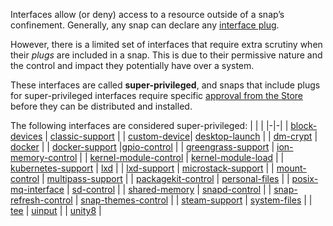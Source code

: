 Interfaces allow (or deny) access to a resource outside of a snap’s confinement. Generally, any snap can declare any [interface plug](/t/interface-management/6154#heading--slots-plugs).

However, there is a limited set of interfaces that require extra scrutiny when their _plugs_ are included in a snap. This is due to their permissive nature and the control and impact they potentially have over a system.

These interfaces are called **super-privileged**, and snaps that include plugs for super-privileged interfaces require specific [approval from the Store](https://forum.snapcraft.io/t/process-for-aliases-auto-connections-and-tracks/455) before they can be distributed and installed.

<!-- RAW DATA FOR AUTO TABLE FORMATTING
[block-devices](/t/the-block-devices-interface/9721)
[classic-support](/t/the-classic-support-interface/7777)
[desktop-launch](/t/the-desktop-launch-interface/25495)
[dm-crypt](/t/the-dm-crypt-interface/26487)
[docker](/t/the-docker-interface/7787)
[docker-support](/t/the-docker-support-interface/7810)
[gpio-control](/t/the-gpio-control-interface/13037)
[greengrass-support](/t/the-greengrass-support-interface/7831)
[ion-memory-control](/t/the-ion-memory-control-interface/26502)
[kernel-module-control](/t/the-kernel-module-control-interface/7853)
[kubernetes-support](/t/the-kubernetes-support-interface/7855)
[lxd](/t/the-lxd-interface/7863)
[lxd-support](/t/the-lxd-support-interface/7864)
[microstack-support](/t/the-microstack-support-interface/26505)
[multipass-support](/t/the-multipass-support-interface/13095)
[packagekit-control](/t/the-packagekit-control-interface/13052)
[personal-files](/t/the-personal-files-interface/9357)
[sd-control](/t/the-sd-control-interface/25489)
[snapd-control](/t/the-snapd-control-interface/7915)
[snap-refresh-control](/t/the-snap-refresh-control-interface/26569)
[snap-themes-control]()
[steam-support](https://forum.snapcraft.io/t/the-steam-support-interface/30990)
[system-files](/t/the-system-files-interface/9358)
[tee](/t/the-tee-interface/26573)
[uinput](/t/the-uinput-interface/20116)
[unity8](/t/the-unity8-interface/7932)
-->

The following interfaces are considered super-privileged:
| | |
|-|-|
| [block-devices](/t/the-block-devices-interface/9721) | [classic-support](/t/the-classic-support-interface/7777) |
| [custom-device](/t/the-custom-device-interface/29487)| [desktop-launch](/t/the-desktop-launch-interface/25495)  |
| [dm-crypt](/t/the-dm-crypt-interface/26487) | [docker](/t/the-docker-interface/7787) | 
| [docker-support](/t/the-docker-support-interface/7810) |[gpio-control](/t/the-gpio-control-interface/13037) | 
| [greengrass-support](/t/the-greengrass-support-interface/7831) | [ion-memory-control](/t/the-ion-memory-control-interface/26502) |
| [kernel-module-control](/t/the-kernel-module-control-interface/7853) | [kernel-module-load](/t/the-kernel-module-load-interface/28298) |
| [kubernetes-support](/t/the-kubernetes-support-interface/7855) | [lxd](/t/the-lxd-interface/7863) |
| [lxd-support](/t/the-lxd-support-interface/7864) | [microstack-support](/t/the-microstack-support-interface/26505) |
| [mount-control](/t/the-mount-control-interface/28953) | [multipass-support](/t/the-multipass-support-interface/13095) |
| [packagekit-control](/t/the-packagekit-control-interface/13052) | [personal-files](/t/the-personal-files-interface/9357) |
| [posix-mq-interface](/t/the-posix-mq-interface/31668) | [sd-control](/t/the-sd-control-interface/25489) |
| [shared-memory](/t/the-shared-memory-interface/28382) | [snapd-control](/t/the-snapd-control-interface/7915) |
| [snap-refresh-control](/t/the-snap-refresh-control-interface/26569) | [snap-themes-control](/t/the-snap-themes-control-interface/26827) |
| [steam-support](/t/the-steam-support-interface/30990) | [system-files](/t/the-system-files-interface/9358) |
| [tee](/t/the-tee-interface/26573) | [uinput](/t/the-uinput-interface/20116) |
| [unity8](/t/the-unity8-interface/7932) |